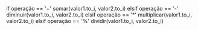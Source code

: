 if operação == '+'
    somar(valor1.to_i, valor2.to_i)
elsif operação == '-'
    diminuir(valor1.to_i, valor2.to_i)
elsif operação == '*'
    multiplicar(valor1.to_i, valor2.to_i)
elsif operação == '%'
    dividir(valor1.to_i, valor2.to_i)